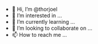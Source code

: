 - 👋 Hi, I’m @thorjoel
- 👀 I’m interested in ...
- 🌱 I’m currently learning ...
- 💞️ I’m looking to collaborate on ...
- 📫 How to reach me ...

<!---
thorjoel/thorjoel is a ✨ special ✨ repository because its `README.md` (this file) appears on your GitHub profile.
You can click the Preview link to take a look at your changes.
--->
